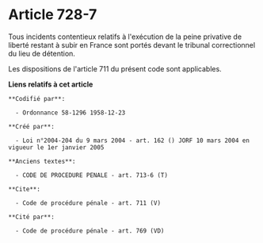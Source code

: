 # Article 728-7

Tous incidents contentieux relatifs à l'exécution de la peine privative de liberté restant à subir en France sont portés
devant le tribunal correctionnel du lieu de détention. 

Les dispositions de l'article 711 du présent code sont applicables.

**Liens relatifs à cet article**

	**Codifié par**:

	  - Ordonnance 58-1296 1958-12-23

	**Créé par**:

	  - Loi n°2004-204 du 9 mars 2004 - art. 162 () JORF 10 mars 2004 en vigueur le 1er janvier 2005

	**Anciens textes**:

	  - CODE DE PROCEDURE PENALE - art. 713-6 (T)

	**Cite**:

	  - Code de procédure pénale - art. 711 (V)

	**Cité par**:

	  - Code de procédure pénale - art. 769 (VD)

